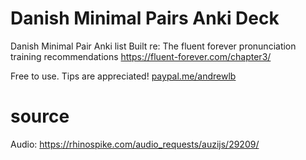# Danish Minimal Pairs Anki Deck
Danish Minimal Pair Anki list
Built re: The fluent forever pronunciation training recommendations
https://fluent-forever.com/chapter3/

Free to use.
Tips are appreciated! [paypal.me/andrewlb](https://www.paypal.me/andrewlb)

# source
Audio: https://rhinospike.com/audio_requests/auzijs/29209/
